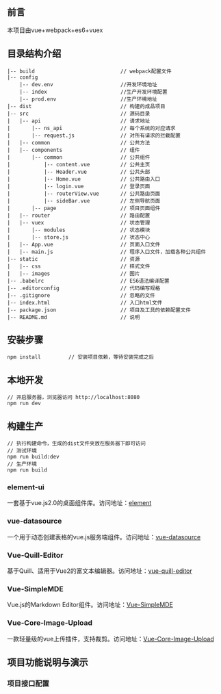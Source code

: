 

## 前言 ##
本项目由vue+webpack+es6+vuex


## 目录结构介绍 ##

	|-- build                            // webpack配置文件
	|-- config
	    |-- dev.env                      //开发环境地址
	    |-- index                        //生产开发环境配置
	    |-- prod.env                     //生产环境地址
	|-- dist                             // 构建的成品项目
	|-- src                              // 源码目录
	|   |-- api                          // 请求地址
	|       |-- ns_api                   // 每个系统的对应请求
	|       |-- request.js               // 对所有请求的拦截配置
	|   |-- common                       // 公共方法
	|   |-- components                   // 组件
	|       |-- common                   // 公共组件
	|           |-- content.vue          // 公共主页
	|           |-- Header.vue           // 公共头部
	|           |-- Home.vue           	 // 公共路由入口
	|           |-- login.vue          	 // 登录页面
	|           |-- routerView.vue       // 公共路由页面
	|           |-- sideBar.vue          // 左侧导航页面
	|		|-- page                   	 // 项目页面组件
	|   |-- router                       // 路由配置
	|   |-- vuex                         // 状态管理
	|       |-- modules                  // 状态模块
	|       |-- store.js                 // 状态中心
	|   |-- App.vue                      // 页面入口文件
	|   |-- main.js                      // 程序入口文件，加载各种公共组件
	|-- static                           // 资源
	|   |-- css                       	 // 样式文件
	|   |-- images                       // 图片
	|-- .babelrc                         // ES6语法编译配置
	|-- .editorconfig                    // 代码编写规格
	|-- .gitignore                       // 忽略的文件
	|-- index.html                       // 入口html文件
	|-- package.json                     // 项目及工具的依赖配置文件
	|-- README.md                        // 说明


## 安装步骤 ##

	npm install         // 安装项目依赖，等待安装完成之后

## 本地开发 ##

	// 开启服务器，浏览器访问 http://localhost:8080
	npm run dev

## 构建生产 ##

	// 执行构建命令，生成的dist文件夹放在服务器下即可访问
	// 测试环境 
	npm run build:dev
	// 生产环境
	npm run build

### element-ui ###
一套基于vue.js2.0的桌面组件库。访问地址：[element](http://element.eleme.io/#/zh-CN/component/layout)

### vue-datasource ###
一个用于动态创建表格的vue.js服务端组件。访问地址：[vue-datasource](https://github.com/coderdiaz/vue-datasource)


### Vue-Quill-Editor ###
基于Quill、适用于Vue2的富文本编辑器。访问地址：[vue-quill-editor](https://github.com/surmon-china/vue-quill-editor)

### Vue-SimpleMDE ###
Vue.js的Markdown Editor组件。访问地址：[Vue-SimpleMDE](https://github.com/F-loat/vue-simplemde)

### Vue-Core-Image-Upload ###
一款轻量级的vue上传插件，支持裁剪。访问地址：[Vue-Core-Image-Upload](https://github.com/Vanthink-UED/vue-core-image-upload)

## 项目功能说明与演示 ##
### 项目接口配置 ###
